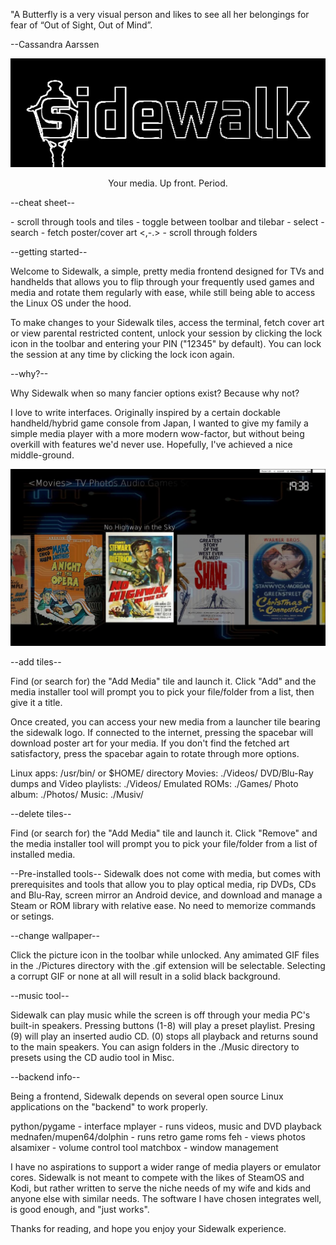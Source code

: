 "A Butterfly is a very visual person and likes to see 
all her belongings for fear of “Out of Sight, Out of Mind”.

--Cassandra Aarssen

![logo](https://github.com/madrabbit90/sidewalk/blob/main/.misc%2Flogo)

<center>Your media. Up front. Period.</center>

--cheat sheet--

<LEFT-RIGHT> - scroll through tools and tiles
<UP-DOWN> - toggle between toolbar and tilebar
<ENTER> - select
<keyboard> - search
<spacebar> - fetch poster/cover art
<,-.> - scroll through folders

--getting started--

Welcome to Sidewalk, a simple, pretty media frontend designed
for TVs and handhelds that allows you to flip through your
frequently used games and media and rotate them regularly with ease,
while still being able to access the Linux OS under the hood.

To make changes to your Sidewalk tiles, access the terminal, fetch
cover art or view parental restricted content, unlock your session by
clicking the lock icon in the toolbar and entering your PIN 
("12345" by default). You can lock the session at any time by clicking 
the lock icon again.

--why?--

Why Sidewalk when so many fancier options exist? Because why not?

I love to write interfaces. Originally inspired by a certain dockable handheld/hybrid game console from Japan, I wanted to give my family a simple media player with a more modern wow-factor, but without being overkill with features we'd never use. Hopefully, I've achieved a nice middle-ground.

![screenshot](https://github.com/madrabbit90/sidewalk/blob/main/moviescren.jpg)

--add tiles--

Find (or search for) the "Add Media" tile and launch it. Click "Add" and
the media installer tool will prompt you to pick your file/folder from a
list, then give it a title.

Once created, you can access your new media from a launcher tile bearing
the sidewalk logo. If connected to the internet, pressing the spacebar will
download poster art for your media. If you don't find the fetched art
satisfactory, press the spacebar again to rotate through more options. 

Linux apps: /usr/bin/<filename> or $HOME/ directory
Movies: ./Videos/<filename>
DVD/Blu-Ray dumps and Video playlists: ./Videos/<foldername>
Emulated ROMs: ./Games/<foldername>
Photo album: ./Photos/<foldername>
Music: ./Musiv/<foldername>

--delete tiles--

Find (or search for) the "Add Media" tile and launch it. Click "Remove" and
the media installer tool will prompt you to pick your file/folder from a
list of installed media.

--Pre-installed tools--
Sidewalk does not come with media, but comes with prerequisites and tools
that allow you to play optical media, rip DVDs, CDs and Blu-Ray, screen mirror
an Android device, and download and manage a Steam or ROM library with
relative ease. No need to memorize commands or setings.

--change wallpaper--

Click the picture icon in the toolbar while unlocked. Any amimated GIF
files in the ./Pictures directory with the .gif extension will be selectable.
Selecting a corrupt GIF or none at all will result in a solid black
background.

--music tool--

Sidewalk can play music while the screen is off through your media PC's built-in
speakers. Pressing buttons (1-8) will play a preset playlist. Presing (9) will
play an inserted audio CD. (0) stops all playback and returns sound to the main
speakers. You can asign folders in the ./Music directory to presets using the CD
audio tool in Misc.

--backend info--

Being a frontend, Sidewalk depends on several open source Linux
applications on the "backend" to work properly.

python/pygame - interface
mplayer - runs videos, music and DVD playback
mednafen/mupen64/dolphin - runs retro game roms
feh - views photos
alsamixer - volume control tool
matchbox - window management

I have no aspirations to support a wider range of media players
or emulator cores. Sidewalk is not meant to compete with the likes
of SteamOS and Kodi, but rather written to serve the niche
needs of my wife and kids and anyone else with similar needs. The
software I have chosen integrates well, is good enough, and "just works".

Thanks for reading, and hope you enjoy your Sidewalk experience.
